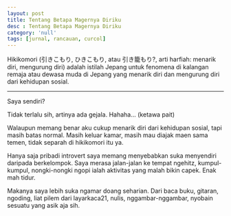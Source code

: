 ```yaml
---
layout: post
title: Tentang Betapa Magernya Diriku
desc : Tentang Betapa Magernya Diriku
category: 'null'
tags: [jurnal, rancauan, curcol]
---
```


Hikikomori (引きこもり, ひきこもり, atau 引き籠もり?, arti harfiah: menarik diri, mengurung diri) adalah istilah Jepang untuk fenomena di kalangan remaja atau dewasa muda di Jepang yang menarik diri dan mengurung diri dari kehidupan sosial.

***

Saya sendiri?

Tidak terlalu sih, artinya ada gejala. Hahaha... (ketawa pait)

Walaupun memang benar aku cukup menarik diri dari kehidupan sosial, tapi masih batas normal. Masih keluar kamar, masih mau diajak maen sama temen, tidak separah di hikikomori itu ya.

Hanya saja pribadi introvert saya memang menyebabkan suka menyendiri daripada berkelompok. Saya merasa jalan-jalan ke tempat ngehitz, kumpul-kumpul, nongki-nongki ngopi ialah aktivitas yang malah bikin capek. Enak mah tidur.

Makanya saya lebih suka ngamar doang seharian. Dari baca buku, gitaran, ngoding, liat pilem dari layarkaca21, nulis, nggambar-nggambar, nyobain sesuatu yang asik aja sih.
